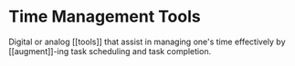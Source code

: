 # Time Management Tools

Digital or analog [[tools]] that assist in managing one's time effectively by [[augment]]-ing task scheduling and task completion. 
